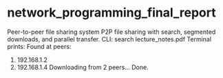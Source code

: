 # network_programming_final_report
Peer-to-peer file sharing system
P2P file sharing with search, segmented downloads, and parallel transfer.
CLI: search lecture_notes.pdf
Terminal prints:
 Found at peers:
 1. 192.168.1.2
 2. 192.168.1.4
 Downloading from 2 peers... Done.
